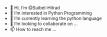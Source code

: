 - 👋 Hi, I’m @Suibel-Hitrad
- 👀 I’m interested in Python Programming
- 🌱 I’m currently learning the python language
- 💞️ I’m looking to collaborate on ...
- 📫 How to reach me ...

<!---
Suibel-Hitrad/Suibel-Hitrad is a ✨ special ✨ repository because its `README.md` (this file) appears on your GitHub profile.
You can click the Preview link to take a look at your changes.
--->
